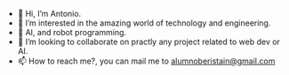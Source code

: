- 👋 Hi, I’m Antonio.
- 👀 I’m interested in the amazing world of technology and engineering.
- 🌱 AI, and robot programming.
- 💞️ I’m looking to collaborate on practly any project related to web dev or AI.
- 📫 How to reach me?, you can mail me to alumnoberistain@gmail.com

<!---
NIATSIREB/NIATSIREB is a ✨ special ✨ repository because its `README.md` (this file) appears on your GitHub profile.
You can click the Preview link to take a look at your changes.
--->
